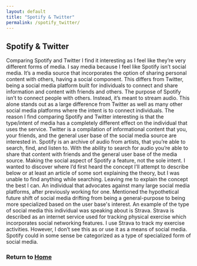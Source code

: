 ```yaml
---
layout: default
title: "Spotify & Twitter"
permalink: /spotify_twitter/
---
```


## Spotify & Twitter

Comparing Spotify and Twitter I find it interesting as I feel like they’re very different forms of media. I say media because I feel like Spotify isn’t social media. It’s a media source that incorporates the option of sharing personal content with others, having a social component. This differs from Twitter, being a social media platform built for individuals to connect and share information and content with friends and others. The purpose of Spotify isn’t to connect people with others. Instead, it’s meant to stream audio. This alone stands out as a large difference from Twitter as well as many other social media platforms where the intent is to connect individuals.
The reason I find comparing Spotify and Twitter interesting is that the type/intent of media has a completely different effect on the individual that uses the service. Twitter is a compilation of informational content that you, your friends, and the general user base of the social media source are interested in. Spotify is an archive of audio from artists, that you’re able to search, find, and listen to. With the ability to search for audio you’re able to share that content with friends and the general user base of the media source. Making the social aspect of Spotify a feature, not the sole intent.
I wanted to discover where I’d first heard the concept I’ll attempt to describe below or at least an article of some sort explaining the theory, but I was unable to find anything while searching. Leaving me to explain the concept the best I can. An individual that advocates against many large social media platforms, after previously working for one. Mentioned the hypothetical future shift of social media drifting from being a general-purpose to being more specialized based on the user base's interest. An example of the type of social media this individual was speaking about is Strava. Strava is described as an internet service used for tracking physical exercise which incorporates social networking features. I use Strava to track my exercise activities. However, I don’t see this as or use it as a means of social media. Spotify could in some sense be categorized as a type of specialized form of social media.

### Return to [Home](index.md)
